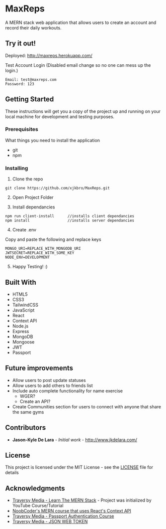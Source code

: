 # MaxReps

A MERN stack web application that allows users to create an account and record their daily workouts. 

## Try it out!

Deployed: http://maxreps.herokuapp.com/

Test Account Login (Disabled email change so no one can mess up the login.)
```
Email: test@maxreps.com
Password: 123
```

## Getting Started

These instructions will get you a copy of the project up and running on your local machine for development and testing purposes.

### Prerequisites

What things you need to install the application

- git
- npm

### Installing

1. Clone the repo

```
git clone https://github.com/xjkbro/MaxReps.git
```

2. Open Project Folder

3. Install dependancies

```
npm run client-install      //installs client dependancies
npm install                 //installs server dependancies
```
4. Create .env

Copy and paste the following and replace keys
```
MONGO_URI=REPLACE_WITH_MONGODB_URI
JWTSECRET=REPLACE_WITH_SOME_KEY
NODE_ENV=DEVELOPMENT
```

5. Happy Testing! :)


## Built With

* HTML5
* CSS3
* TailwindCSS
* JavaScript
* React
* Context API
* Node.js
* Express
* MongoDB
* Mongoose
* JWT
* Passport

## Future improvements

* Allow users to post update statuses
* Allow users to add others to friends list
* Include auto complete functionality for name exercise
    - WGER?
    - Create an API?
* Create Communities section for users to connect with anyone that share the same gyms

## Contributors

* **Jason-Kyle De Lara** - *Initial work* - http://www.jkdelara.com/

## License

This project is licensed under the MIT License - see the [LICENSE](LICENSE.md) file for details

## Acknowledgments

* [Traversy Media - Learn The MERN Stack](https://www.youtube.com/playlist?list=PLillGF-RfqbbiTGgA77tGO426V3hRF9iE) - Project was initialized by YouTube Course/Tutorial
* [NoobCoder's MERN course that uses React's Context API](https://www.youtube.com/watch?v=H15hpteBdL8&list=PLvTjg4siRgU0HS3cANo7KZ52Wkud083TL)
* [Traversy Media - Passport Authentication Course](https://www.youtube.com/watch?v=6FOq4cUdH8k)
* [Traversy Media - JSON WEB TOKEN](https://www.youtube.com/watch?v=7nafaH9SddU)